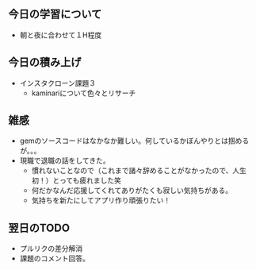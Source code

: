 ## 今日の学習について
- 朝と夜に合わせて１H程度

## 今日の積み上げ 
- インスタクローン課題３
  - kaminariについて色々とリサーチ

## 雑感
- gemのソースコードはなかなか難しい。何しているかぼんやりとは掴めるが。。。
- 現職で退職の話をしてきた。
  - 慣れないことなので（これまで諸々辞めることがなかったので、人生初！）とっても疲れました笑
  - 何だかなんだ応援してくれてありがたくも寂しい気持ちがある。
  - 気持ちを新たにしてアプリ作り頑張りたい！

## 翌日のTODO
- プルリクの差分解消
- 課題のコメント回答。
